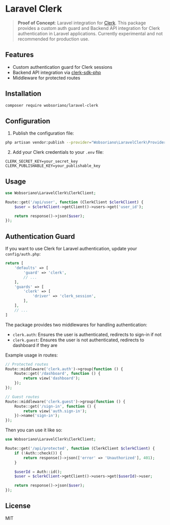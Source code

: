 # Laravel Clerk

> **Proof of Concept**: Laravel integration for [Clerk](https://clerk.com). This package provides a custom auth guard and Backend API integration for Clerk authentication in Laravel applications. Currently experimental and not recommended for production use.

## Features

- Custom authentication guard for Clerk sessions
- Backend API integration via [clerk-sdk-php](https://github.com/clerk/clerk-sdk-php)
- Middleware for protected routes

## Installation

```bash
composer require wobsoriano/laravel-clerk
```

## Configuration

1. Publish the configuration file:

```bash
php artisan vendor:publish --provider="Wobsoriano\LaravelClerk\Providers\ClerkServiceProvider"
```

2. Add your Clerk credentials to your `.env` file:

```env
CLERK_SECRET_KEY=your_secret_key
CLERK_PUBLISHABLE_KEY=your_publishable_key
```

## Usage

```php
use Wobsoriano\LaravelClerk\ClerkClient;

Route::get('/api/user', function (ClerkClient $clerkClient) {
    $user = $clerkClient->getClient()->users->get('user_id');

    return response()->json($user);
});
```

## Authentication Guard

If you want to use Clerk for Laravel authentication, update your `config/auth.php`:

```php
return [
    'defaults' => [
        'guard' => 'clerk',
        // ...
    ],
    'guards' => [
        'clerk' => [
            'driver' => 'clerk_session',
        ],
    ],
    // ...
]
```

The package provides two middlewares for handling authentication:

- `clerk.auth`: Ensures the user is authenticated, redirects to sign-in if not
- `clerk.guest`: Ensures the user is not authenticated, redirects to dashboard if they are

Example usage in routes:

```php
// Protected routes
Route::middleware('clerk.auth')->group(function () {
    Route::get('/dashboard', function () {
        return view('dashboard');
    });
});

// Guest routes
Route::middleware('clerk.guest')->group(function () {
    Route::get('/sign-in', function () {
        return view('auth.sign-in');
    })->name('sign-in');
});
```

Then you can use it like so:

```php
use Wobsoriano\LaravelClerk\ClerkClient;

Route::get('/api/protected', function (ClerkClient $clerkClient) {
    if (!Auth::check()) {
        return response()->json(['error' => 'Unauthorized'], 401);
    }

    $userId = Auth::id();
    $user = $clerkClient->getClient()->users->get($userId)->user;

    return response()->json($user);
});
```

## License

MIT
